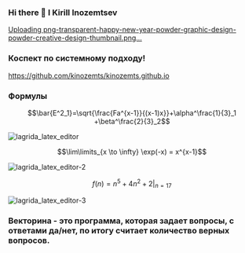 ### Hi there 👋 I Kirill Inozemtsev
[Uploading png-transparent-happy-new-year-powder-graphic-design-powder-creative-design-thumbnail.png…]()
### Коспект по системному подходу!
https://github.com/kinozemts/kinozemts.github.io
### Формулы
$$\bar{E^2_1}=\sqrt{\frac{Fa^{x-1}}{(x-1)x}}+\alpha^\frac{1}{3}_1 +\beta^\frac{2}{3}_2$$

![lagrida_latex_editor](https://user-images.githubusercontent.com/114712953/201249696-15d65d40-eaaf-496d-8b39-790bfdbd297b.png)

$$\lim\limits_{x \to \infty} \exp(-x) = x^{x-1}$$

![lagrida_latex_editor-2](https://user-images.githubusercontent.com/114712953/201250325-50455cb6-fb29-439d-a28f-59f55883ff6b.png)

$$f(n) = n^5 + 4n^2 + 2 |_{n=17}$$

![lagrida_latex_editor-3](https://user-images.githubusercontent.com/114712953/201250510-bd19e14c-e657-4113-aada-e5ca18aa9eaa.png)

### Векторина - это программа, которая задает вопросы, с ответами да/нет, по итогу считает количество верных вопросов.
